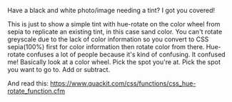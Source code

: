 Have a black and white photo/image needing a tint? I got you covered!

This is just to show a simple tint with hue-rotate on the color wheel from sepia to replicate an existing tint, in this case sand color. You can't rotate greyscale due to the lack of color information so you convert to CSS sepia(100%) first for color information then rotate color from there. Hue-rotate confuses a lot of people because it's kind of confusing. It confused me! Basically look at a color wheel. Pick the spot you're at. Pick the spot you want to go to. Add or subtract.

And read this: https://www.quackit.com/css/functions/css_hue-rotate_function.cfm
